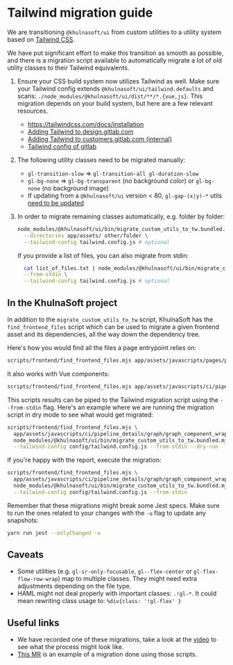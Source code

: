 # Tailwind migration guide

We are transitioning `@khulnasoft/ui` from custom utilities
to a utility system based on [Tailwind CSS](https://tailwindcss.com/).

We have put significant effort to make this transition as smooth as possible,
and there is a migration script available to automatically migrate a lot of old utility
classes to their Tailwind equivalents.

1. Ensure your CSS build system now utilizes Tailwind as well.
    Make sure your Tailwind config extends `@khulnasoft/ui/tailwind.defaults` and scans:
    `./node_modules/@khulnasoft/ui/dist/**/*.{vue,js}`.
    This migration depends on your build system, but here are a few relevant resources.

     - <https://tailwindcss.com/docs/installation>
     - [Adding Tailwind to design.gitlab.com](https://github.com/khulnasoft/khulnasoft-services/design.gitlab.com/-/merge_requests/3766)
     - [Adding Tailwind to customers.gitlab.com (internal)](https://gitlab.com/gitlab-org/customers-gitlab-com/-/merge_requests/9665)
     - [Tailwind config of gitlab](https://github.com/khulnasoft/khulnasoft/-/blob/master/config/tailwind.config.js)

2. The following utility classes need to be migrated manually:

     - `gl-transition-slow` => `gl-transition-all gl-duration-slow`
     - `gl-bg-none` => `gl-bg-transparent` (no background color) or `gl-bg-none` (no background image)
     - If updating from a `@khulnasoft/ui` version < 80, `gl-gap-(x|y)-*` utils [need to be updated](https://github.com/khulnasoft/khulnasoft-ui/-/merge_requests/4159)

3. In order to migrate remaining classes automatically, e.g. folder by folder:

    ```bash
    node_modules/@khulnasoft/ui/bin/migrate_custom_utils_to_tw.bundled.mjs \
      --directories app/assets/ other/folder \
      --tailwind-config tailwind.config.js # optional
    ```

    If you provide a list of files, you can also migrate from stdin:

    ```bash
      cat list_of_files.txt | node_modules/@khulnasoft/ui/bin/migrate_custom_utils_to_tw.bundled.mjs \
      --from-stdin \
      --tailwind-config tailwind.config.js # optional
    ```

## In the KhulnaSoft project

In addition to the `migrate_custom_utils_to_tw` script, KhulnaSoft has the `find_frontend_files` script
which can be used to migrate a given frontend asset and its dependencies, all the way down the
dependency tree.

Here's how you would find all the files a page entrypoint relies on:

```sh
scripts/frontend/find_frontend_files.mjs app/assets/javascripts/pages/projects/pipelines/show/index.js
```

It also works with Vue components:

```sh
scripts/frontend/find_frontend_files.mjs app/assets/javascripts/ci/pipeline_details/graph/graph_component_wrapper.vue
```

This scripts results can be piped to the Tailwind migration script using the `--from-stdin` flag.
Here's an example where we are running the migration script in dry mode to see what would get migrated:

```sh
scripts/frontend/find_frontend_files.mjs \
  app/assets/javascripts/ci/pipeline_details/graph/graph_component_wrapper.vue | \
  node_modules/@khulnasoft/ui/bin/migrate_custom_utils_to_tw.bundled.mjs \
  --tailwind-config config/tailwind.config.js --from-stdin --dry-run
```

If you're happy with the report, execute the migration:

```sh
scripts/frontend/find_frontend_files.mjs \
  app/assets/javascripts/ci/pipeline_details/graph/graph_component_wrapper.vue | \
  node_modules/@khulnasoft/ui/bin/migrate_custom_utils_to_tw.bundled.mjs \
  --tailwind-config config/tailwind.config.js --from-stdin
```

Remember that these migrations might break some Jest specs. Make sure to run the ones related to your
changes with the `-u` flag to update any snapshots:

```sh
yarn run jest --onlyChanged -u
```

## Caveats

- Some utilities (e.g. `gl-sr-only-focusable`, `gl--flex-center` or `gl-flex-flow-row-wrap`)
  map to multiple classes. They might need extra adjustments depending on the file type.
- HAML might not deal properly with important classes: `.!gl-*`.
  It could mean rewriting class usage to: `%div{class: '!gl-flex' }`

## Useful links

- We have recorded one of these migrations, take a look at the [video](https://youtu.be/R5Qb_XSrCvs)
  to see what the process might look like.
- [This MR](https://github.com/khulnasoft/khulnasoft/-/merge_requests/158826) is an example of a migration
  done using those scripts.
